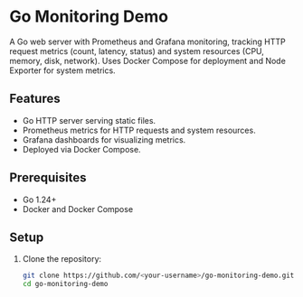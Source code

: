 # Go Monitoring Demo

A Go web server with Prometheus and Grafana monitoring, tracking HTTP request metrics (count, latency, status) and system resources (CPU, memory, disk, network). Uses Docker Compose for deployment and Node Exporter for system metrics.

## Features

- Go HTTP server serving static files.
- Prometheus metrics for HTTP requests and system resources.
- Grafana dashboards for visualizing metrics.
- Deployed via Docker Compose.

## Prerequisites

- Go 1.24+
- Docker and Docker Compose

## Setup

1. Clone the repository:
   ```bash
   git clone https://github.com/<your-username>/go-monitoring-demo.git
   cd go-monitoring-demo
   ```
